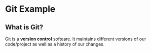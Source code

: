 # Git Example

## What is Git?
Git is a **version control** softeare. It maintains different versions of our code/project as well as a history of our changes. 